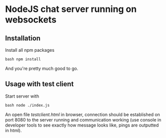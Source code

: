 # NodeJS chat server running on websockets

## Installation

Install all npm packages

`bash
npm install
`

And you're pretty much good to go.

## Usage with test client

Start server with

`bash
node ./index.js
`

An open file *testclient.html* in browser, connection should be established on port 8080 to the server running and communication working (use console in developer tools to see exactly how message looks like, pings are outputted in html).
